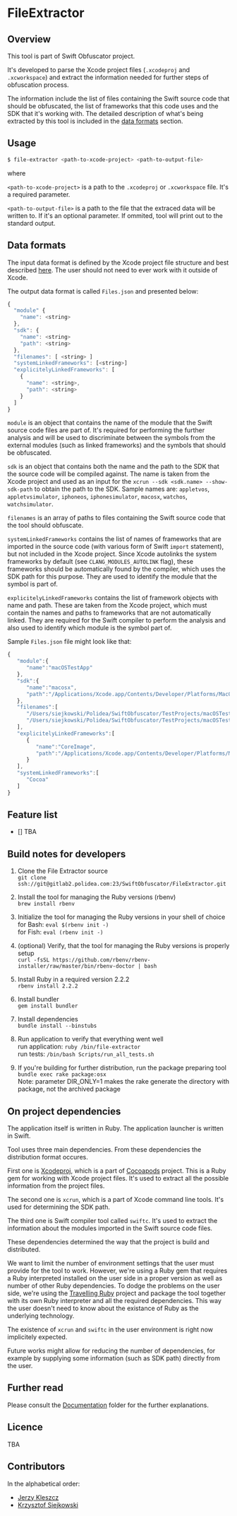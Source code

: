 # FileExtractor

## Overview

This tool is part of Swift Obfuscator project.

It's developed to parse the Xcode project files (`.xcodeproj` and `.xcworkspace`) and extract the information needed for further steps of obfuscation process. 

The information include the list of files containing the Swift source code that should be obfuscated, the list of frameworks that this code uses and the SDK  that it's working with. The detailed description of what's being extracted by this tool is included in the [data formats](#data-formats) section.

## Usage

```bash
$ file-extractor <path-to-xcode-project> <path-to-output-file>
```

where

`<path-to-xcode-project>` is a path to the `.xcodeproj` or `.xcworkspace` file. It's a required parameter.

`<path-to-output-file>` is a path to the file that the extraced data will be written to. If it's an optional parameter. If ommited, tool will print out to the standard output.

## Data formats

The input data format is defined by the Xcode project file structure and best described [here](http://www.monobjc.net/xcode-project-file-format.html). The user should not need to ever work with it outside of Xcode.

The output data format is called `Files.json` and presented below:

```javascript
{ 
  "module" {
    "name": <string>
  },
  "sdk": {
    "name": <string>
    "path": <string>
  },
  "filenames": [ <string> ]
  "systemLinkedFrameworks": [<string>]
  "explicitelyLinkedFrameworks": [
    {
      "name": <string>,
      "path": <string>
    }
  ]
}
```

`module` is an object that contains the name of the module that the Swift source code files are part of. It's required for performing the further analysis and will be used to discriminate between the symbols from the external modules (such as linked frameworks) and the symbols that should be obfuscated.

`sdk` is an object that contains both the name and the path to the SDK that the source code will be compiled against. The name is taken from the Xcode project and used as an input for the `xcrun --sdk <sdk.name> --show-sdk-path` to obtain the path to the SDK. Sample names are: `appletvos`, `appletvsimulator`, `iphoneos`, `iphonesimulator`, `macosx`, `watchos`, `watchsimulator`.

`filenames` is an array of paths to files containing the Swift source code that the tool should obfuscate.

`systemLinkedFrameworks` contains the list of names of frameworks that are imported in the source code (with various form of Swift `import` statement), but not included in the Xcode project. Since Xcode autolinks the system frameworks by default (see `CLANG_MODULES_AUTOLINK` flag), these frameworks should be automatically found by the compiler, which uses the SDK path for this purpose. They are used to identify the module that the symbol is part of.

`explicitelyLinkedFrameworks` contains the list of framework objects with name and path. These are taken from the Xcode project, which must contain the names and paths to frameworks that are not automatically linked. They are required for the Swift compiler to perform the analysis and also used to identify which module is the symbol part of.

Sample `Files.json` file might look like that:

```javascript
{
   "module":{
      "name":"macOSTestApp"
   },
   "sdk":{
      "name":"macosx",
      "path":"/Applications/Xcode.app/Contents/Developer/Platforms/MacOSX.platform/Developer/SDKs/MacOSX10.13.sdk"
   },
   "filenames":[
      "/Users/siejkowski/Polidea/SwiftObfuscator/TestProjects/macOSTestApp/macOSTestApp/ViewController.swift",
      "/Users/siejkowski/Polidea/SwiftObfuscator/TestProjects/macOSTestApp/macOSTestApp/AppDelegate.swift"
   ],
   "explicitelyLinkedFrameworks":[
      {
         "name":"CoreImage",
         "path":"/Applications/Xcode.app/Contents/Developer/Platforms/MacOSX.platform/Developer/SDKs/MacOSX10.13.sdk/System/Library/Frameworks/"
      }
   ],
   "systemLinkedFrameworks":[
      "Cocoa"
   ]
}
```

## Feature list

- [] TBA

## Build notes for developers

1. Clone the File Extractor source  
   `git clone ssh://git@gitlab2.polidea.com:23/SwiftObfuscator/FileExtractor.git`

2. Install the tool for managing the Ruby versions (rbenv)  
   `brew install rbenv`

3. Initialize the tool for managing the Ruby versions in your shell of choice  
   for Bash: `eval $(rbenv init -)`  
   for Fish: `eval (rbenv init -)`

4. (optional) Verify, that the tool for managing the Ruby versions is properly setup  
   `curl -fsSL https://github.com/rbenv/rbenv-installer/raw/master/bin/rbenv-doctor | bash`

5. Install Ruby in a required version 2.2.2  
   `rbenv install 2.2.2`

6. Install bundler  
   `gem install bundler`

7. Install dependencies  
   `bundle install --binstubs`

8. Run application to verify that everything went well  
   run application: `ruby /bin/file-extractor`  
   run tests: `/bin/bash Scripts/run_all_tests.sh`

9. If you're building for further distribution, run the package preparing tool  
   `bundle exec rake package:osx`  
   Note: parameter DIR_ONLY=1 makes the rake generate the directory with package, not the archived package

## On project dependencies

The application itself is written in Ruby. The application launcher is written in Swift.

Tool uses three main dependencies. From these dependencies the distribution format occures.

First one is [Xcodeproj](https://github.com/CocoaPods/Xcodeproj), which is a part of [Cocoapods](https://cocoapods.org) project. This is a Ruby gem for working with Xcode project files. It's used to extract all the possible information from the project files.

The second one is `xcrun`, which is a part of Xcode command line tools. It's used for determining the SDK path.

The third one is Swift compiler tool called `swiftc`. It's used to extract the information about the modules imported in the Swift source code files.

These dependencies determined the way that the project is build and distributed.

We want to limit the number of environment settings that the user must provide for the tool to work. However, we're using a Ruby gem that requires a Ruby interpreted installed on the user side in a proper version as well as number of other Ruby dependencies. To dodge the problems on the user side, we're using the [Travelling Ruby](http://phusion.github.io/traveling-ruby/) project and package the tool together with its own Ruby interpreter and all the required dependencies. This way the user doesn't need to know about the existance of Ruby as the underlying technology.

The existence of `xcrun` and `swiftc` in the user environment is right now implicitely expected. 

Future works might allow for reducing the number of dependencies, for example by supplying some information (such as SDK path) directly from the user.

## Further read

Please consult the [Documentation](Documentation/) folder for the further explanations.

## Licence

TBA

## Contributors

In the alphabetical order:

* [Jerzy Kleszcz](mailto:jerzy.kleszcz@polidea.com)
* [Krzysztof Siejkowski](krzysztof.siejkowski@polidea.com)


